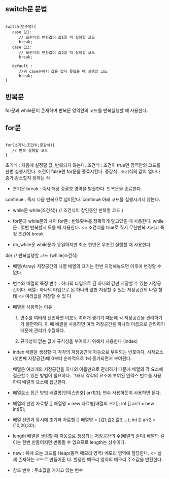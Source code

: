 ## switch문 문법
<pre><code>
switch(변수명){
   case 값1:
      // 표현식의 반환값이 값1일 때 실행할 코드
      break;
   case 값2:
      // 표현식의 반환값이 값2일 때 실행할 코드
      break;

   default :
      //위 case문에서 값을 잡지 못했을 때 실행할 코드
      break;
}
</code></pre>

## 반복문
   for문과 while문이 존재하며
   반복문 영역안의 코드를 반복실행할 때 사용한다.

## for문
<pre><code>
for(초기식;조건식;증감식){
   // 반복 실행할 코드
}
</code></pre>
초기식 : 처음에 설정할 값, 반복되지 않는다.
조건식 : 조건이 true면 영역안의 코드를 한번 실행시킨다. 조건이 false면 for문을 종료시킨다.
증감식 : 초기식의 값이 얼마나 증가,감소할지 정하는 식

- 분기문
break : 즉시 해당 중괄호 영역을 탈출한다. 반복문을 종료한다.

continue : 즉시 다음 반복으로 넘어간다. continue 아래 코드를 실행시키지 않는다.

- while문
while(조건식){
   // 조건식이 참인동안 반복할 코드
}

- for문과 while문의 차이
for문 : 반복횟수를 정확하게 알고있을 때 사용한다.
while문 : 몇번 반복할지 모를 때 사용한다. <= 조건식을 true로 줘서 무한반복 시키고 특정 조건에 break

- do_while문
   while문과 동일하지만 최소 한번은 무조건 실행할 때 사용한다.

do{
   // 반복실행할 코드
}while(조건식)

- 배열(Array)
   저장공간의 나열
   배열의 크기는 한번 지정해놓으면 이후에 변경할 수 없다.
   
- 변수와 배열의 특징
   변수 : 하나의 타입으로 된 하나의 값만 저장할 수 있는 저장공간이다.
   배열 : 하나의 타입으로 된 하나의 값만 저장할 수 있는 저장공간의 나열 형태 <= 여러값을 저장할 수 있                           다
- 배열을 사용하는 이유
   1. 변수를 여러개 선언하면 이름도 여러개 생기기 때문에 각 저장공간을 관리하기가 불편하다.
      이 때 배열을 사용하면 여러 저장공간을 하나의 이름으로 관리하기 때문에 관리가 수월하다.

   2. 규칙성이 없는 값에 규칙성을 부여하기 위해서 사용한다 (index)

- index
   배열을 생성할 때 각각의 저장공간에 자동으로 부여되는 번호이다.
   시작요소(첫번째 저장공간)에 0부터 순차적으로 1씩 증가되면서 부여된다.

   배열은 여러개의 저장공간을 하나의 이름만으로 관리하기 때문에 배열의 각 요소에 접근할수 있는 방법이
   필요하다. 그래서 각각의 요소에 부여된 인덱스 번호를 사용하여 배열의 요소에 접근한다.

- 배열요소 접근 방법
   배열명[인덱스번호] 
   arr1[3];
   변수 사용하듯이 사용하면 된다.

- 배열의 선언
자료형 [] 배열명 = new 자료형[배열의 크기];
int [] arr1 = new int[5];

- 배열 선언과 동시에 초기화
자료형 [] 배열명 = {값1,값2,값3,...};
int [] arr2 = {10,20,30};

- length
   배열을 생성할 때 자동으로 생성되는 저장공간의 수(배열의 길이)
   배열의 길이는 한번 만들어지면 변동될 수 없으므로 length는 상수이다.

- new : 뒤에 오는 코드를 Heap(동적 메모리 영역) 메모리 영역에 할당한다. <= 실제 존재하는 코드로 만들어준      다. 할당한 메모리 영역의 메모리 주소값을 반환한다.

- 참조 변수 : 주소값을 가지고 있는 변수
